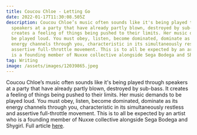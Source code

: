 ```yaml
---
title: Coucou Chloe - Letting Go
date: 2022-01-17T11:30:08.505Z
description: Coucou Chloe’s music often sounds like it's being played through
  speakers at a party that have already partly blown, destroyed by sub-bass. It
  creates a feeling of things being pushed to their limits. Her music demands to
  be played loud. You must obey, listen, become dominated, dominate as its
  energy channels through you, characteristic in its simultaneously restless and
  assertive full-throttle movement. This is to all be expected by an artist who
  is a founding member of Nuxxe collective alongside Sega Bodega and Shygirl.
tag: Writing
image: /assets/images/12039865.jpeg
---
```

Coucou Chloe’s music often sounds like it's being played through speakers at a party that have already partly blown, destroyed by sub-bass. It creates a feeling of things being pushed to their limits. Her music demands to be played loud. You must obey, listen, become dominated, dominate as its energy channels through you, characteristic in its simultaneously restless and assertive full-throttle movement. This is to all be expected by an artist who is a founding member of Nuxxe collective alongside Sega Bodega and Shygirl. Full article [here](https://metalmagazine.eu/post/coucou-chloe).